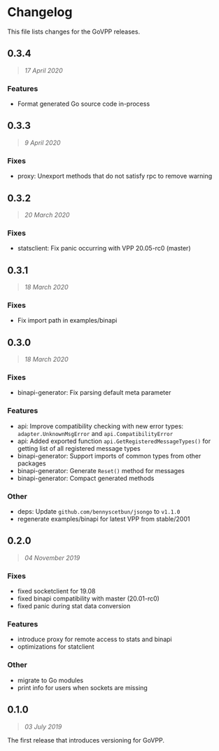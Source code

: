 # Changelog

This file lists changes for the GoVPP releases.

<!-- TEMPLATE
### Fixes
-
### Features
-
### Other
-
-->

## 0.3.4
> _17 April 2020_

### Features
- Format generated Go source code in-process

## 0.3.3
> _9 April 2020_

### Fixes
- proxy: Unexport methods that do not satisfy rpc to remove warning

## 0.3.2
> _20 March 2020_

### Fixes
- statsclient: Fix panic occurring with VPP 20.05-rc0 (master)

## 0.3.1
> _18 March 2020_

### Fixes
- Fix import path in examples/binapi

## 0.3.0
> _18 March 2020_

### Fixes
- binapi-generator: Fix parsing default meta parameter

### Features
- api: Improve compatibility checking with new error types:
  `adapter.UnknownMsgError` and `api.CompatibilityError`
- api: Added exported function `api.GetRegisteredMessageTypes()`
  for getting list of all registered message types
- binapi-generator: Support imports of common types from other packages
- binapi-generator: Generate `Reset()` method for messages
- binapi-generator: Compact generated methods

### Other
- deps: Update `github.com/bennyscetbun/jsongo` to `v1.1.0`
- regenerate examples/binapi for latest VPP from stable/2001

## 0.2.0
> _04 November 2019_

### Fixes
- fixed socketclient for 19.08
- fixed binapi compatibility with master (20.01-rc0)
- fixed panic during stat data conversion

### Features
- introduce proxy for remote access to stats and binapi
- optimizations for statclient

### Other
- migrate to Go modules
- print info for users when sockets are missing

## 0.1.0
> _03 July 2019_

The first release that introduces versioning for GoVPP.

